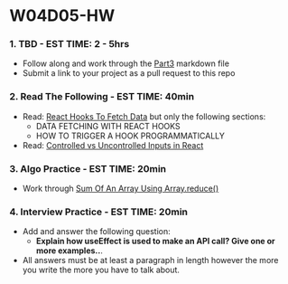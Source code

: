 # W04D05-HW

### 1. TBD - EST TIME: 2 - 5hrs

- Follow along and work through the [Part3](films-part3.md) markdown file
- Submit a link to your project as a pull request to this repo

### 2. Read The Following - EST TIME: 40min

- Read: [React Hooks To Fetch Data](https://www.robinwieruch.de/react-hooks-fetch-data) but only the following sections:
  - DATA FETCHING WITH REACT HOOKS
  - HOW TO TRIGGER A HOOK PROGRAMMATICALLY
- Read: [Controlled vs Uncontrolled Inputs in React](https://goshakkk.name/controlled-vs-uncontrolled-inputs-react/)
  

### 3. Algo Practice - EST TIME: 20min

- Work through [Sum Of An Array Using Array.reduce()](./algorithms-homework.md) 

### 4.  Interview Practice - EST TIME: 20min

- Add and answer the following question: 
   - **Explain how useEffect is used to make an API call? Give one or more examples..**.
- All answers must be at least a paragraph in length however the more you write the more you have to talk about.


